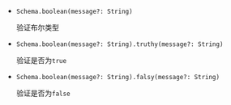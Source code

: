 * ```Schema.boolean(message?: String)```

    验证布尔类型

* ```Schema.boolean(message?: String).truthy(message?: String)```

    验证是否为```true```

* ```Schema.boolean(message?: String).falsy(message?: String)```

    验证是否为```false```